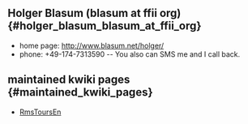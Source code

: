 ## Holger Blasum (blasum at ffii org) {#holger_blasum_blasum_at_ffii_org}

-   home page: <http://www.blasum.net/holger/>
-   phone: +49-174-7313590 \-- You also can SMS me and I call back.

## maintained kwiki pages {#maintained_kwiki_pages}

-   [RmsToursEn](RmsToursEn "wikilink")
